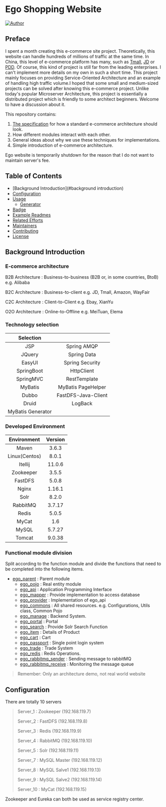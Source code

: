 # Ego Shopping Website

[![Author](https://img.shields.io/badge/Author-YiminH-orange)](https://www.linkedin.com/in/yimin-huang-amc/)

## Preface

I spent a month creating this e-commerce site project. Theoretically, this website can handle hundreds of millions of traffic at the same time. In China, this level of e-commerce platform has many, such as [Tmall](https://www.tmall.com/), [JD](https://www.jd.com/index.html) or [PDD](https://m.pinduoduo.com/). Of course, this kind of project is still far from the leading enterprises. I can't implement more details on my own in such a short time. This project mainly focuses on providing Service-Oriented Architecture and an example of handling high traffic volume.I hoped that some small and medium-sized projects can be solved after knowing this e-commerce project. Unlike today's popular Microserver Architecture, this project is essentially a distributed project which is friendly to some architect beginners. Welcome to have a discussion about it.

This repository contains:

1. [The specification](spec.md) for how a standard e-commerce architecture should look.
2. How different modules interact with each other.
3. General ideas about why we use these techniques for implementations.
4. Simple introduction of e-commerce architecture.

Ego website is temporarily shutdown for the reason that I do not want to maintain server's fee.


## Table of Contents

- [Background Introduction](#background introduction)
- [Configuration](#configuration)
- [Usage](#usage)
    - [Generator](#generator)
- [Badge](#badge)
- [Example Readmes](#example-readmes)
- [Related Efforts](#related-efforts)
- [Maintainers](#maintainers)
- [Contributing](#contributing)
- [License](#license)

## Background Introduction

### E-commerce architecture

B2B Architecture
: Business-to-business (B2B or, in some countries, BtoB) e.g. Alibaba

B2C Architecture
: Business-to-client e.g. JD, Tmall, Amazon, WayFair

C2C Architecture
: Client-to-Client e.g. Ebay, XianYu

O2O Architecture
: Online-to-Offline e.g. MeiTuan, Elema

### Technology selection

| Selection |            |
|   :---:   |    :---:   |
|   JSP     | Spring AMQP|  
|   JQuery  | Spring Data|
|   EasyUI  | Spring Security|
| SpringBoot| HttpClient |
| SpringMVC | RestTemplate|
|  MyBatis  | MyBatis PageHelper|
|   Dubbo   | FastDFS-Java-Client|
|   Druid   | LogBack    |
| MyBatis Generator| 

### Developed Environment

| Environment |   Version   | 
|    :---:    |    :----:   |   
|  Maven      |    3.6.3    |  
|Linux(Centos)|    8.0.1    |        
|   Itellij   |    11.0.6   |        
|  Zookeeper  |    3.5.5    |
|  FastDFS    |    5.0.8    |
|    Nginx    |    1.16.1   |
|    Solr     |    8.2.0    |
|  RabbitMQ   |    3.7.17   |
|    Redis    |    5.0.5    |
|    MyCat    |    1.6      |
|    MySQL    |    5.7.27   |
|   Tomcat    |    9.0.38   |

### Functional module division

Split according to the function module and divide the functions that need to be completed into the following items.

- [ego_parent](#ego_parent) : Parent module
    - [ego_pojo](#ego_pojo) : Real entity module
    - [ego_api](#ego_api) : Application Programming Interface
    - [ego_mapper](#ego_mapper) : Provide implementation to access database
    - [ego_provider](#ego_provider) : Implementation of ego_api
    - [ego_commons](#ego_commons) : All shared resources. e.g. Configurations, Utils class, Common Pojo 
    - [ego_manage](#ego_manage) : Backend System. 
    - [ego_portal](#ego_portal) : Portal
    - [ego_search](#ego_search) : Provide Solr Search Function
    - [ego_item](#ego_item) : Details of Product
    - [ego_cart](#ego_cart) : Cart
    - [ego_passport](#ego_passport) : Single point login system
    - [ego_trade](#ego_trade) : Trade System
    - [ego_redis](#ego_redis) : Redis Operations.
    - [ego_rabbitmq_sender](#ego_rabbitmq_sender) : Sending message to rabbitMQ
    - [ego_rabbitmq_receive](#ego_rabbitmq_receive) : Monitoring the message queue

> Remember: Only an architecture demo, not real world website



## Configuration

There are totally 10 servers

> Server_1 : Zookeeper (192.168.119.7)
>
> Server_2 : FastDFS (192.168.119.8)
>
> Server_3 : Redis (192.168.119.9)
>
> Server_4 : RabbitMQ (192.168.119.10)
>
> Server_5 : Solr (192.168.119.11)
>
> Server_7 : MySQL Master (192.168.119.12)
>
> Server_8 : MySQL Salve1 (192.168.119.13)
>
> Server_9 : MySQL Salve2 (192.168.119.14)
>
> Server_10 : MyCat (192.168.119.15)

Zookeeper and Eureka can both be used as service registry center. 








